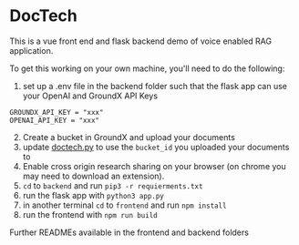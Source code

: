 # DocTech
This is a vue front end and flask backend demo of voice enabled RAG application.

To get this working on your own machine, you'll need to do the following:
1. set up a .env file in the backend folder such that the flask app can use your OpenAI and GroundX API Keys
```
GROUNDX_API_KEY = "xxx"
OPENAI_API_KEY = "xxx"
```
2. Create a bucket in GroundX and upload your documents
3. update [doctech.py](https://github.com/DanielWarfield1/DocTech_vue_2/blob/main/backend/docTech.py) to use the `bucket_id` you uploaded your documents to
4. Enable cross origin research sharing on your browser (on chrome you may need to download an extension).
5. `cd` to `backend` and run `pip3 -r requierments.txt`
6. run the flask app with `python3 app.py`
7. in another terminal `cd` to `frontend` and run `npm install`
8. run the frontend with `npm run build`

Further READMEs available in the frontend and backend folders
